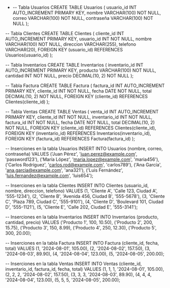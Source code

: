 - -- Tabla Usuarios
CREATE TABLE Usuarios (
    usuario_id INT AUTO_INCREMENT PRIMARY KEY,
    nombre VARCHAR(100) NOT NULL,
    correo VARCHAR(100) NOT NULL,
    contraseña VARCHAR(100) NOT NULL
);

-- Tabla Clientes
CREATE TABLE Clientes (
    cliente_id INT AUTO_INCREMENT PRIMARY KEY,
    usuario_id INT NOT NULL,
    nombre VARCHAR(100) NOT NULL,
    direccion VARCHAR(255),
    telefono VARCHAR(20),
    FOREIGN KEY (usuario_id) REFERENCES Usuarios(usuario_id)
);

-- Tabla Inventarios
CREATE TABLE Inventarios (
    inventario_id INT AUTO_INCREMENT PRIMARY KEY,
    producto VARCHAR(100) NOT NULL,
    cantidad INT NOT NULL,
    precio DECIMAL(10, 2) NOT NULL
);

-- Tabla Factura
CREATE TABLE Factura (
    factura_id INT AUTO_INCREMENT PRIMARY KEY,
    cliente_id INT NOT NULL,
    fecha DATE NOT NULL,
    total DECIMAL(10, 2) NOT NULL,
    FOREIGN KEY (cliente_id) REFERENCES Clientes(cliente_id)
);

-- Tabla Ventas
CREATE TABLE Ventas (
    venta_id INT AUTO_INCREMENT PRIMARY KEY,
    cliente_id INT NOT NULL,
    inventario_id INT NOT NULL,
    factura_id INT NOT NULL,
    fecha DATE NOT NULL,
    total DECIMAL(10, 2) NOT NULL,
    FOREIGN KEY (cliente_id) REFERENCES Clientes(cliente_id),
    FOREIGN KEY (inventario_id) REFERENCES Inventarios(inventario_id),
    FOREIGN KEY (factura_id) REFERENCES Factura(factura_id)
);


-- Inserciones en la tabla Usuarios
INSERT INTO Usuarios (nombre, correo, contraseña) VALUES 
('Juan Pérez', 'juan.perez@example.com', 'password123'),
('María López', 'maria.lopez@example.com', 'maria456'),
('Carlos Rodríguez', 'carlos.rod@example.com', 'carlos789'),
('Ana García', 'ana.garcia@example.com', 'ana321'),
('Luis Fernández', 'luis.fernandez@example.com', 'luis654');

-- Inserciones en la tabla Clientes
INSERT INTO Clientes (usuario_id, nombre, direccion, telefono) VALUES 
(1, 'Cliente A', 'Calle 123, Ciudad A', '555-1234'),
(2, 'Cliente B', 'Avenida 456, Ciudad B', '555-5678'),
(3, 'Cliente C', 'Plaza 789, Ciudad C', '555-9101'),
(4, 'Cliente D', 'Boulevard 101, Ciudad D', '555-1121'),
(5, 'Cliente E', 'Calle 202, Ciudad E', '555-3141');

-- Inserciones en la tabla Inventarios
INSERT INTO Inventarios (producto, cantidad, precio) VALUES 
('Producto 1', 100, 10.50),
('Producto 2', 200, 15.75),
('Producto 3', 150, 8.99),
('Producto 4', 250, 12.30),
('Producto 5', 300, 20.00);

-- Inserciones en la tabla Factura
INSERT INTO Factura (cliente_id, fecha, total) VALUES 
(1, '2024-08-01', 105.00),
(2, '2024-08-02', 157.50),
(3, '2024-08-03', 89.90),
(4, '2024-08-04', 123.00),
(5, '2024-08-05', 200.00);

-- Inserciones en la tabla Ventas
INSERT INTO Ventas (cliente_id, inventario_id, factura_id, fecha, total) VALUES 
(1, 1, 1, '2024-08-01', 105.00),
(2, 2, 2, '2024-08-02', 157.50),
(3, 3, 3, '2024-08-03', 89.90),
(4, 4, 4, '2024-08-04', 123.00),
(5, 5, 5, '2024-08-05', 200.00);
